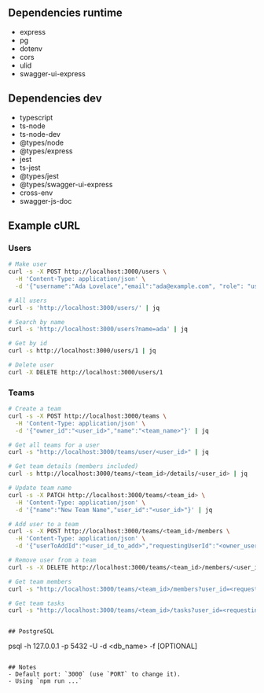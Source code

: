 ## Dependencies runtime
- express
- pg
- dotenv
- cors
- ulid
- swagger-ui-express

## Dependencies dev
- typescript 
- ts-node
- ts-node-dev
- @types/node
- @types/express
- jest
- ts-jest
- @types/jest
- @types/swagger-ui-express
- cross-env
- swagger-js-doc

## Example cURL
### Users
```bash
# Make user
curl -s -X POST http://localhost:3000/users \
  -H 'Content-Type: application/json' \
  -d '{"username":"Ada Lovelace","email":"ada@example.com", "role": "user","password":"meow"}' | jq

# All users
curl -s 'http://localhost:3000/users/' | jq

# Search by name
curl -s 'http://localhost:3000/users?name=ada' | jq

# Get by id
curl -s http://localhost:3000/users/1 | jq

# Delete user
curl -X DELETE http://localhost:3000/users/1
```
### Teams
```bash
# Create a team
curl -s -X POST http://localhost:3000/teams \
  -H 'Content-Type: application/json' \
  -d '{"owner_id":"<user_id>","name":"<team_name>"}' | jq

# Get all teams for a user
curl -s "http://localhost:3000/teams/user/<user_id>" | jq

# Get team details (members included)
curl -s http://localhost:3000/teams/<team_id>/details/<user_id> | jq

# Update team name
curl -s -X PATCH http://localhost:3000/teams/<team_id> \
  -H 'Content-Type: application/json' \
  -d '{"name":"New Team Name","user_id":"<user_id>"}' | jq

# Add user to a team
curl -s -X POST http://localhost:3000/teams/<team_id>/members \
  -H 'Content-Type: application/json' \
  -d '{"userToAddId":"<user_id_to_add>","requestingUserId":"<owner_user_id>","role":"user"}' | jq

# Remove user from a team
curl -s -X DELETE http://localhost:3000/teams/<team_id>/members/<user_id>?performed_by=<owner_user_id> | jq

# Get team members
curl -s "http://localhost:3000/teams/<team_id>/members?user_id=<requesting_user_id>" | jq

# Get team tasks
curl -s "http://localhost:3000/teams/<team_id>/tasks?user_id=<requesting_user_id>" | jq
```
```

## PostgreSQL
```
psql -h 127.0.0.1 -p 5432 -U <user> -d <db_name> -f [OPTIONAL] <filename>
```

## Notes
- Default port: `3000` (use `PORT` to change it).
- Using `npm run ...`
